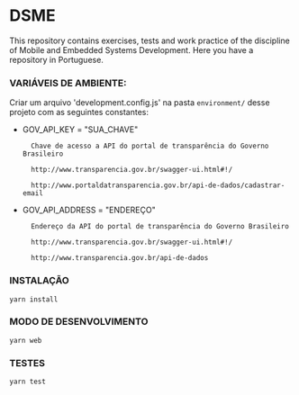 # DSME
This repository contains exercises, tests and work practice of the discipline of Mobile and Embedded Systems Development. Here you have a repository in Portuguese.


### VARIÁVEIS DE AMBIENTE:

Criar um arquivo 'development.config.js' na pasta `environment/` desse projeto com as seguintes constantes:

- GOV_API_KEY = "SUA_CHAVE"

        Chave de acesso a API do portal de transparência do Governo Brasileiro

        http://www.transparencia.gov.br/swagger-ui.html#!/

        http://www.portaldatransparencia.gov.br/api-de-dados/cadastrar-email

- GOV_API_ADDRESS = "ENDEREÇO"

        Endereço da API do portal de transparência do Governo Brasileiro

        http://www.transparencia.gov.br/swagger-ui.html#!/

        http://www.transparencia.gov.br/api-de-dados


### INSTALAÇÃO

`yarn install`


### MODO DE DESENVOLVIMENTO

`yarn web`


### TESTES

`yarn test`